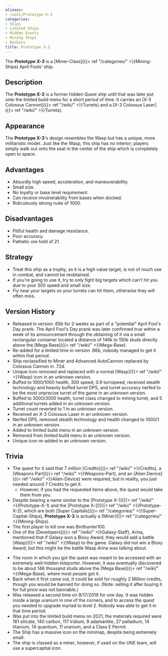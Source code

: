 ```yaml
---
aliases:
- /wiki/Prototype-X-3
categories:
- Ships
- Limited Ships
- Hidden Events
- Mining Ships
- Reskins
title: Prototype X-3
---
```


The **_Prototype X-3_** is a [Miner-Class]({{< ref "/categories/" >}}Mining-Ships) April Fools' ship.

## Description

The **Prototype X-3** is a former hidden Quest ship until that was later put onto the limited build menu for a short period of time. It carries an [X-3 Colossus Cannon]({{< ref "/wiki/" >}}Turrets) and a [X-3 Colossus Laser]({{< ref "/wiki/" >}}Turrets).

## Appearance

The **Prototype X-3**'s design resembles the Wasp but has a unique, more militaristic model. Just like the Wasp, this ship has no interior; players simply walk out onto the seat in the center of the ship which is completely open to space.

## Advantages

- Absurdly high speed, acceleration, and maneuverability.
- Small size.
- No loyalty or base level requirement.
- Can receive invulnerability from bases when docked.
- Ridiculously strong nuke of 1000.

## Disadvantages

- Pitiful health and damage resistance.
- Poor accuracy.
- Pathetic ore hold of 21.

## Strategy

- Treat this ship as a trophy, as it is a high value target, is not of much use in combat, and cannot be reobtained.
- If you're going to use it, try to only fight big targets which can't hit you due to your 300 speed and small size.
- Fly near your targets so your turrets can hit them, otherwise they will often miss.

## Version History 

- Released in version .65b for 2 weeks as part of a "potential" April Fool's Day prank. The April Fool's Day prank was later confirmed true within a week of its announcement through the obtaining of it via a small rectangular container located a distance of 146k to 150k studs directly above the [Mega Base]({{< ref "/wiki/" >}}Mega-Base).
- Re-added for a limited time in version .66b, nobody managed to get it within that period.
- Ship reclassified to Miner and Advanced AutoCannon replaced by Colossus Cannon in .72d.
- Unique icon removed and replaced with a normal [Wasp]({{< ref "/wiki/" >}}Wasp) icon in an unknown version.
- Buffed to 1000/1000 health, 300 speed, 0.9 turnspeed, received stealth technology and heavily buffed turret DPS, and turret accuracy nerfed to be the most unprecise turret of the game in an unknown version.
- Buffed to 3000/3000 health, turret class changed to mining turret, and 5 additional turrets added in an unknown version.
- Turret count reverted to 1 in an unknown version.
- Received an X-3 Colossus Laser in an unknown version.
- Nerfed DPS, removed stealth technology and health changed to 1000/1 in an unknown version.
- Added to limited build menu in an unknown version.
- Removed from limited build menu in an unknown version.
- Unique icon re-added in an unknown version.

## Trivia

- The quest for it said that 7 million [Credits]({{< ref "/wiki/" >}}Credits), a [Weapons Part]({{< ref "/wiki/" >}}Weapons-Part), and an [Alien Device]({{< ref "/wiki/" >}}Alien-Device) were required, but in reality, you just needed around 7 Credits to get it.
  - However, if you had the requested items above, the quest would take them from you.
- Despite bearing a name similar to the [Prototype X-1]({{< ref "/wiki/" >}}Prototype-X-1) and the [Prototype X-2]({{< ref "/wiki/" >}}Prototype-X-2), which are both [Super Capitals]({{< ref "/categories/" >}}Super-Capital-Ships), **Prototype X-3** is actually a [Miner]({{< ref "/categories/" >}}Mining-Ships).
- The first player to kill one was Birdhunter100.
- One of the [Developers]({{< ref "/wiki/" >}}Galaxy-Staff), Arina, mentioned that if Galaxy won a Bloxy Award, they would add a battle [Wasp]({{< ref "/wiki/" >}}Wasp) to the game. Galaxy did not win a Bloxy Award, but this might be the battle Wasp Arina was talking about.

<!-- -->

- The room in which you got the quest was meant to be accessed with an extremely well-hidden teleporter. However, it was eventually discovered to be about 146 thousand studs above the [Mega Base]({{< ref "/wiki/" >}}Mega-Base), where most people got it.
- Back when it first came out, it could be sold for roughly 2 Million credits, though you would be banned for doing so. (Note: selling it after buying it for full price was not bannable.)
- Was released a second time on 9/17/2019 for one day. It was hidden inside a large uranium in one of the corners, and to access the quest you needed to upgrade myriad to level 2. Nobody was able to get it in that time period.
- Was put into the limited build menu on 2021, the materials required were 181 silicate, 140 carbon, 117 iridium, 9 adamantite, 27 palladium, 14 titanium, 14 quantium, 11 uranium, and a Class E Permit.
- The Ship has a massive icon on the minimap, despite being extremely small.
- The ship is classed as a miner, however, if used on the UNE team, will use a supercapital icon.